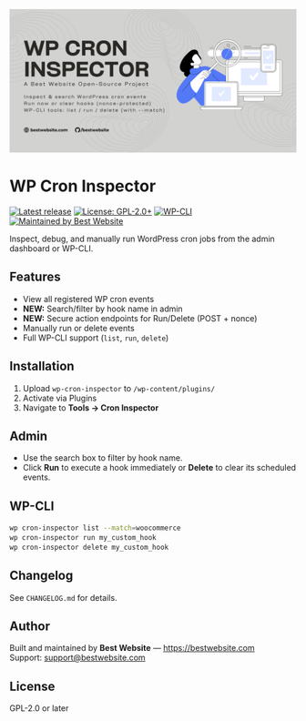 <p align="center">
  <img src="https://raw.githubusercontent.com/bestwebsite/wp-cron-inspector/master/assets/social/wp-cron-inspector-banner.png"
       alt="WP Cron Inspector — inspect, search, and run WordPress cron events" />
</p>

# WP Cron Inspector

[![Latest release](https://img.shields.io/github/v/release/bestwebsite/wp-cron-inspector)](../../releases)
[![License: GPL-2.0+](https://img.shields.io/badge/license-GPL--2.0%2B-blue.svg)](LICENSE)
[![WP-CLI](https://img.shields.io/badge/WP--CLI-supported-2ea44f.svg)](https://wp-cli.org/)
[![Maintained by Best Website](https://img.shields.io/badge/maintainer-Best%20Website-3AA0FF)](https://bestwebsite.com)

Inspect, debug, and manually run WordPress cron jobs from the admin dashboard or WP-CLI.

## Features
- View all registered WP cron events
- **NEW:** Search/filter by hook name in admin
- **NEW:** Secure action endpoints for Run/Delete (POST + nonce)
- Manually run or delete events
- Full WP-CLI support (`list`, `run`, `delete`)

## Installation
1. Upload `wp-cron-inspector` to `/wp-content/plugins/`
2. Activate via Plugins
3. Navigate to **Tools → Cron Inspector**

## Admin
- Use the search box to filter by hook name.
- Click **Run** to execute a hook immediately or **Delete** to clear its scheduled events.

## WP-CLI
```bash
wp cron-inspector list --match=woocommerce
wp cron-inspector run my_custom_hook
wp cron-inspector delete my_custom_hook
```

## Changelog
See `CHANGELOG.md` for details.

## Author
Built and maintained by **Best Website** — https://bestwebsite.com  
Support: support@bestwebsite.com

## License
GPL-2.0 or later
